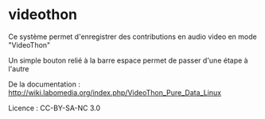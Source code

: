 # videothon

Ce système permet d'enregistrer des contributions en audio video en mode "VideoThon"

Un simple bouton relié à la barre espace permet de passer d'une étape à l'autre

De la documentation : http://wiki.labomedia.org/index.php/VideoThon_Pure_Data_Linux

Licence : CC-BY-SA-NC 3.0
